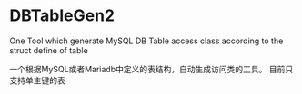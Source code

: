 # DBTableGen2
One Tool which generate MySQL DB Table access class according to the struct define of table 

一个根据MySQL或者Mariadb中定义的表结构，自动生成访问类的工具。
目前只支持单主键的表
